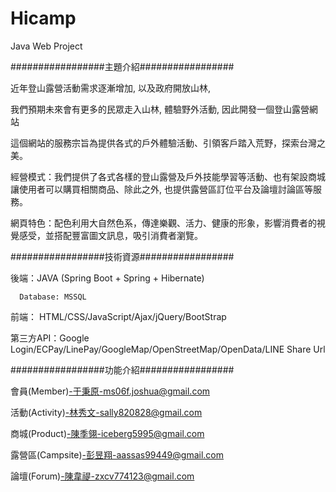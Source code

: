 # Hicamp
Java Web Project


#################主題介紹#################

近年登山露營活動需求逐漸增加, 以及政府開放山林, 

我們預期未來會有更多的民眾走入山林, 體驗野外活動, 因此開發一個登山露營網站

這個網站的服務宗旨為提供各式的戶外體驗活動、引領客戶踏入荒野，探索台灣之美。

經營模式：我們提供了各式各樣的登山露營及戶外技能學習等活動、也有架設商城讓使用者可以購買相關商品、除此之外, 也提供露營區訂位平台及論壇討論區等服務。

網頁特色：配色利用大自然色系，傳達樂觀、活力、健康的形象，影響消費者的視覺感受，並搭配豐富圖文訊息，吸引消費者瀏覽。

#################技術資源#################

後端：JAVA (Spring Boot + Spring + Hibernate)  

      Database: MSSQL

      
前端： HTML/CSS/JavaScript/Ajax/jQuery/BootStrap


第三方API：Google Login/ECPay/LinePay/GoogleMap/OpenStreetMap/OpenData/LINE Share Url


#################功能介紹#################

會員(Member)-于秉原-ms06f.joshua@gmail.com

活動(Activity)-林秀文-sally820828@gmail.com

商城(Product)-陳季翎-iceberg5995@gmail.com

露營區(Campsite)-彭昱翔-aassas99449@gmail.com

論壇(Forum)-陳韋禔-zxcv774123@gmail.com

